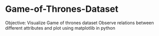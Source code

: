 # Game-of-Thrones-Dataset
Objective:
Visualize Game of thrones dataset
Observe relations between different attributes and plot using matplotlib in python
